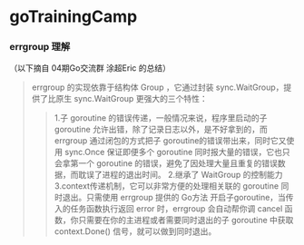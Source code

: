 # goTrainingCamp

### errgroup 理解
（以下摘自 04期Go交流群 涂超Eric 的总结）
> errgroup 的实现依靠于结构体 Group ，它通过封装 sync.WaitGroup，提供了比原生 sync.WaitGroup 更强大的三个特性：
> > 1.子 goroutine 的错误传递，一般情况来说，程序里启动的子 goroutine 允许出错，除了记录日志以外，是不好拿到的，而 errgroup 通过闭包的方式把子 goroutine的错误带出来，同时它又使用 sync.Once 保证即便多个 goroutine 同时报大量的错误，它也只会拿第一个 goroutine 的错误，避免了因处理大量且重复的错误数据，而耽误了进程的退出时间。
> > 2.继承了 WaitGroup 的控制能力
> > 3.context传递机制，它可以非常方便的处理相关联的 goroutine 同时退出。只需使用 errgroup 提供的 Go方法 开启子goroutine，当传入的任务函数执行返回 error 时，errgroup 会自动帮你调 cancel 函数，你只需要在你的主进程或者需要同时退出的子 goroutine 中获取 context.Done() 信号，就可以做到同时退出。
